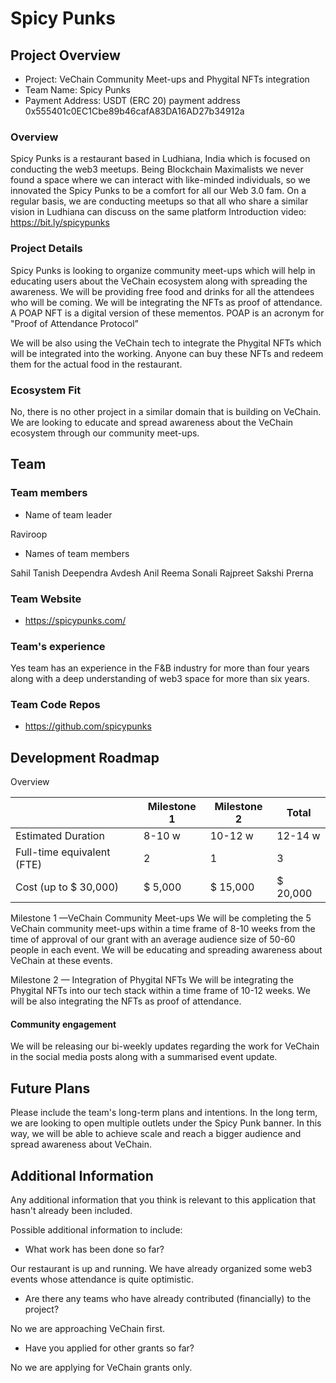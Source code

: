 # Spicy Punks 

## Project Overview 

- Project: VeChain Community Meet-ups and Phygital NFTs integration
- Team Name: Spicy Punks
- Payment Address: USDT (ERC 20) payment address 0x555401c0EC1Cbe89b46cafA83DA16AD27b34912a

### Overview

Spicy Punks is a restaurant based in Ludhiana, India which is focused on conducting the web3 meetups. Being Blockchain Maximalists we never found a space where we can interact with like-minded individuals, so we innovated the Spicy Punks to be a comfort for all our Web 3.0 fam. On a regular basis, we are conducting meetups so that all who share a similar vision in Ludhiana can discuss on the same platform
Introduction video: https://bit.ly/spicypunks

### Project Details

Spicy Punks is looking to organize community meet-ups which will help in educating users about the VeChain ecosystem along with spreading the awareness. We will be providing free food and drinks for all the attendees who will be coming. We will be integrating the NFTs as proof of attendance. A POAP NFT is a digital version of these mementos. POAP is an acronym for "Proof of Attendance Protocol”

We will be also using the VeChain tech to integrate the Phygital NFTs which will be integrated into the working. Anyone can buy these NFTs and redeem them for the actual food in the restaurant.

### Ecosystem Fit
No, there is no other project in a similar domain that is building on VeChain. We are looking to educate and spread awareness about the VeChain ecosystem through our community meet-ups. 

## Team 

### Team members

- Name of team leader 

Raviroop
- Names of team members

Sahil
Tanish
Deependra
Avdesh
Anil
Reema
Sonali
Rajpreet
Sakshi
Prerna

### Team Website

- https://spicypunks.com/

### Team's experience

Yes team has an experience in the F&B industry for more than four years along with a deep understanding of web3 space for more than six years.

### Team Code Repos

- https://github.com/spicypunks



## Development Roadmap 

Overview


|  | Milestone 1 | Milestone 2 | Total |
| - | - |- | - |
| Estimated Duration | 8-10 w | 10-12 w | 12-14 w |
| Full-time equivalent (FTE) | 2 | 1 | 3 |
| Cost (up to $ 30,000) | $ 5,000 | $ 15,000 | $ 20,000|

Milestone 1 —VeChain Community Meet-ups
We will be completing the 5 VeChain community meet-ups within a time frame of 8-10 weeks from the time of approval of our grant with an average audience size of 50-60 people in each event. We will be educating and spreading awareness about VeChain at these events.
 
Milestone 2 — Integration of Phygital NFTs
We will be integrating the Phygital NFTs into our tech stack within a time frame of 10-12 weeks. We will be also integrating the NFTs as proof of attendance. 


#### Community engagement

We will be releasing our bi-weekly updates regarding the work for VeChain in the social media posts along with a summarised event update. 

## Future Plans

Please include the team's long-term plans and intentions.
In the long term, we are looking to open multiple outlets under the Spicy Punk banner. In this way, we will be able to achieve scale and reach a bigger audience and spread awareness about VeChain.

## Additional Information 

Any additional information that you think is relevant to this application that hasn't already been included.

Possible additional information to include:
- What work has been done so far?

Our restaurant is up and running. We have already organized some web3 events whose attendance is quite optimistic.
- Are there any teams who have already contributed (financially) to the project?

No we are approaching VeChain first.

- Have you applied for other grants so far?

No we are applying for VeChain grants only. 
